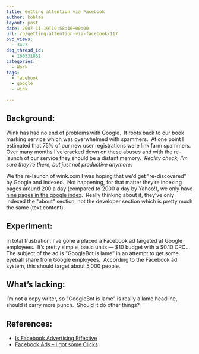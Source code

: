 ```yaml
---
title: Getting attention via Facebook
author: koblas
layout: post
date: 2007-11-19T19:58:16+00:00
url: /p/getting-attention-via-facebook/117
pvc_views:
  - 3423
dsq_thread_id:
  - 160531852
categories:
  - Work
tags:
  - facebook
  - google
  - wink

---
```

## Background:

Wink has had no end of problems with Google.&#160; It roots back to our book marking service which was overwhelmed with spammers.&#160; At one point I estimated that 75% of our new user registrations were link farm spammers.&#160; Over many months I&#8217;ve cracked down on these abuses and with the re-launch of our service they should be a distant memory.&#160; _Reality check, I&#8217;m sure they&#8217;re there, but just not productive anymore_.&#160; 

We the re-launch of wink.com I was hoping that we&#8217;d get "re-discovered" by Google and indexed.&#160; Not happening, for that matter they&#8217;re indexing pages around 200 a day (compared to 2000 a day by Yahoo!), we only have [nine pages in the google index][1].&#160; Really thinking about it, they&#8217;ve only indexed the "about" section, not the developer section which is pretty much the same (text content).&#160; 

## Experiment:

In total frustration, I&#8217;ve gone a placed a Facebook ad targeted at Google employees.&#160; It&#8217;s pretty simple, basic units &#8212; $10 budget with a $0.10 CPC&#8230; The subject of the ad is "GoogleBot is lame" in an attempt to get some eyeball share from Google employees.&#160; According to the Facebook ad system, this should target about 5,000 people.&#160; 

## What&#8217;s lacking:

I&#8217;m not a copy writer, so "GoogleBot is lame" is really a lame headline, should it carry more punch.&#160; Should it do other things?&#160; 

## References:

  * [Is Facebook Advertising Effective][2]
  * [Facebook Ads &#8211; I got some Clicks][3]

 [1]: http://www.google.com/search?q=site%3Awink.com+-site%3Ablog.wink.com&ie=utf-8&oe=utf-8&aq=t&rls=org.mozilla:en-US:official&client=firefox-a
 [2]: http://www.allfacebook.com/2007/11/is-facebook-advertising-effective/
 [3]: http://avc.blogs.com/a_vc/2007/11/facebook-ads--.html
